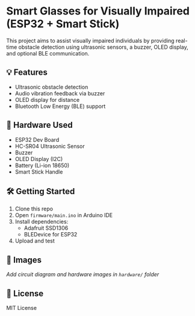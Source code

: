 # Smart Glasses for Visually Impaired (ESP32 + Smart Stick)

This project aims to assist visually impaired individuals by providing real-time obstacle detection using ultrasonic sensors, a buzzer, OLED display, and optional BLE communication.

## 💡 Features

- Ultrasonic obstacle detection
- Audio vibration feedback via buzzer
- OLED display for distance
- Bluetooth Low Energy (BLE) support

## 🔌 Hardware Used

- ESP32 Dev Board
- HC-SR04 Ultrasonic Sensor
- Buzzer
- OLED Display (I2C)
- Battery (Li-ion 18650)
- Smart Stick Handle

## 🛠️ Getting Started

1. Clone this repo
2. Open `firmware/main.ino` in Arduino IDE
3. Install dependencies:
   - Adafruit SSD1306
   - BLEDevice for ESP32
4. Upload and test

## 📸 Images

*Add circuit diagram and hardware images in `hardware/` folder*

## 📜 License

MIT License
